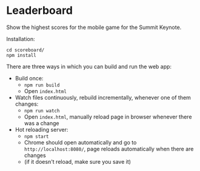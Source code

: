 # Leaderboard
Show the highest scores for the mobile game for the Summit Keynote.

Installation:

```
cd scoreboard/
npm install
```

There are three ways in which you can build and run the web app:

* Build once:
    * `npm run build`
    * Open `index.html`
* Watch files continuously, rebuild incrementally, whenever one of them changes:
    * `npm run watch`
    * Open `index.html`, manually reload page in browser whenever there was a change
* Hot reloading server:
    * `npm start`
    * Chrome should open automatically and go to `http://localhost:8080/`, page reloads automatically when there are changes
    * (if it doesn't reload, make sure you save it)